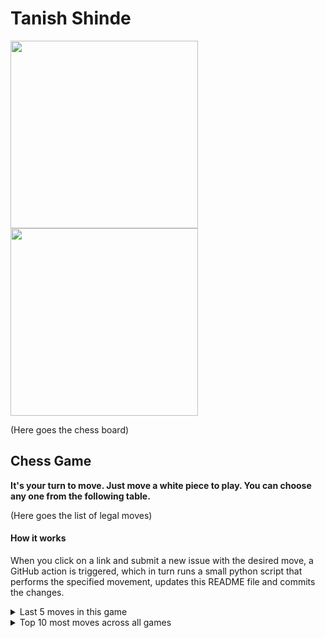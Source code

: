 # Tanish Shinde

<p float="left">
 <img src="https://spotify-github-profile.vercel.app/api/view?uid=0ormyh4u70khmb2jhw08jg3ww&cover_image=true&theme=default&bar_color=ff1100&bar_color_cover=false" height=300>
<img src="https://spotify-recently-played-readme.vercel.app/api?user=0ormyh4u70khmb2jhw08jg3ww" height=300>  
</p>

<!-- BEGIN CHESS BOARD -->
(Here goes the chess board)
<!-- END CHESS BOARD -->

## Chess Game

**It's your turn to move. Just move a <!-- BEGIN TURN -->white<!-- END TURN --> piece to play.  You can choose any one from the following table.**

<!-- BEGIN MOVES LIST -->
(Here goes the list of legal moves)
<!-- END MOVES LIST -->

#### How it works

When you click on a link and submit a new issue with the desired move, a GitHub action is triggered, which in turn runs a small python script that performs the specified movement, updates this README file and commits the changes.

<details>
  <summary>Last 5 moves in this game</summary>
<!-- BEGIN LAST MOVES -->
(Here goes the list of the last 5 moves)
<!-- END LAST MOVES -->
</details>

<details>
  <summary>Top 10 most moves across all games</summary>
<!-- BEGIN TOP MOVES -->
(Here goes the top 10 most moves)
<!-- END TOP MOVES -->
</details>
